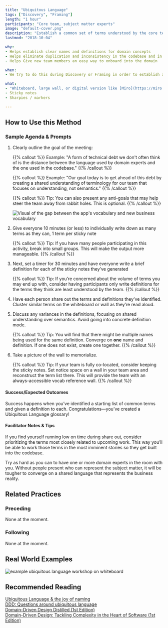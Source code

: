 ```yaml
---
title: "Ubiquitous Language"
tags: ["Discovery", "Framing"]
length: "1 hour"
participants: "Core team, subject matter experts"
image: "default-cover.png"
description: "Establish a common set of terms understood by the core team"
lastmod: "2018-10-04"

why:
- Helps establish clear names and definitions for domain concepts
- Helps eliminate duplication and inconsistency in the codebase and in team conversations
- Helps Give new team members an easy way to onboard into the domain

when:
- We try to do this during Discovery or Framing in order to establish a baseline vocabulary. It’s advisable to do this prior to delivery so the code that’s written reflects the business domain language from day one. It’s also worth revisiting this throughout the project as new domain terms are uncovered.  

what:
- "Whiteboard, large wall, or digital version like [Miro](https://miro.com/)"
- Sticky notes
- Sharpies / markers

---
```

## How to Use this Method
### Sample Agenda & Prompts
1. Clearly outline the goal of the meeting:

   {{% callout %}}
   Example: "A form of technical debt we don't often think of is the distance between the language used by domain experts and the one used in the codebase."
   {{% /callout %}}
 
   {{% callout %}}
   Example: "Our goal today is to get ahead of this debt by creating a shared understanding of terminology for our team that focuses on understanding, not semantics."
   {{% /callout %}}

   {{% callout %}}
   Tip: You can also present any anti-goals that may help steer the team away from rabbit holes. This is optional.
   {{% /callout %}}
 
   ![Visual of the gap between the app's vocabulary and new business vocabulary](/images/practices/ubiquitous-language/step-1.png)

1. Give everyone 10 minutes (or less) to individually write down as many terms as they can, 1 term per sticky note

   {{% callout %}}
   Tip: If you have many people participating in this activity, break into small groups. This will make the output more manageable.
   {{% /callout %}}
1. Next, set a timer for 30 minutes and have everyone write a brief definition for each of the sticky notes they’ve generated

   {{% callout %}}
   Tip: If you’re concerned about the volume of terms you may end up with, consider having participants only write definitions for the terms they think are least understood by the team.
   {{% /callout %}}
1. Have each person share out the terms and definitions they’ve identified. Cluster similar terms on the whiteboard or wall as they’re read aloud.

1. Discuss any variances in the definitions, focusing on shared understanding over semantics. Avoid going into concrete definition mode.

   {{% callout %}}
   Tip: You will find that there might be multiple names being used for the same definition. Converge on **one** name and definition. If one does not exist, create one together.
   {{% /callout %}}
1. Take a picture of the wall to memorialize.

   {{% callout %}}
   Tip: If your team is fully co-located, consider keeping the sticky notes. Set notice space on a wall in your team area and reconstruct the term list there. This will provide the team with an always-accessible vocab reference wall.
   {{% /callout %}}
#### Success/Expected Outcomes
Success happens when you’ve identified a starting list of common terms and given a definition to each. Congratulations—you’ve created a Ubiquitous Language glossary!

#### Facilitator Notes & Tips

If you find yourself running low on time during share out, consider prioritizing the terms most closely related to upcoming work. This way you’ll be able to work those terms in the most imminent stories so they get built into the codebase.

Try as hard as you can to have one or more domain experts in the room with you. Without people present who can represent the subject matter, it will be tougher to converge on a shared language that represents the business reality.

## Related Practices

### Preceding

None at the moment.

### Following

None at the moment.

## Real World Examples

![example ubiquitous language workshop on whiteboard](/images/practices/ubiquitous-language/example-1.jpg)

## Recommended Reading

[Ubiquitous Language & the joy of naming](https://blog.carbonfive.com/2016/10/04/ubiquitous-language-the-joy-of-naming/)  
[DDD: Questions around ubiquitous language](https://richarddingwall.name/2013/02/16/ubiquitious-language-handling-change/)  
[Domain-Driven Design Distilled (1st Edition)](https://www.amazon.com/Domain-Driven-Design-Distilled-Vaughn-Vernon/dp/0134434420)  
[Domain-Driven Design: Tackling Complexity in the Heart of Software (1st Edition)](https://www.amazon.com/Domain-Driven-Design-Tackling-Complexity-Software/dp/0321125215)


